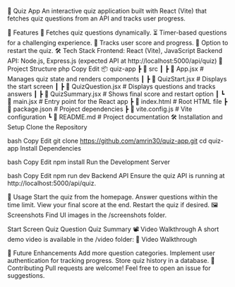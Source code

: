 📌 Quiz App
An interactive quiz application built with React (Vite) that fetches quiz questions from an API and tracks user progress.

🚀 Features
📌 Fetches quiz questions dynamically.
⏳ Timer-based questions for a challenging experience.
🎯 Tracks user score and progress.
🔄 Option to restart the quiz.
🛠 Tech Stack
Frontend: React (Vite), JavaScript
Backend API: Node.js, Express.js (expected API at http://localhost:5000/api/quiz)
📂 Project Structure
php
Copy
Edit
📦 quiz-app
 ┣ 📂 src
 ┃ ┣ 📜 App.jsx        # Manages quiz state and renders components
 ┃ ┣ 📜 QuizStart.jsx  # Displays the start screen
 ┃ ┣ 📜 QuizQuestion.jsx # Displays questions and tracks answers
 ┃ ┣ 📜 QuizSummary.jsx  # Shows final score and restart option
 ┃ ┗ 📜 main.jsx       # Entry point for the React app
 ┣ 📜 index.html       # Root HTML file
 ┣ 📜 package.json     # Project dependencies
 ┣ 📜 vite.config.js   # Vite configuration
 ┗ 📜 README.md        # Project documentation
🛠 Installation and Setup
Clone the Repository

bash
Copy
Edit
git clone https://github.com/amrin30/quiz-app.git
cd quiz-app
Install Dependencies

bash
Copy
Edit
npm install
Run the Development Server

bash
Copy
Edit
npm run dev
Backend API
Ensure the quiz API is running at http://localhost:5000/api/quiz.

🎯 Usage
Start the quiz from the homepage.
Answer questions within the time limit.
View your final score at the end.
Restart the quiz if desired.
🖼 Screenshots
Find UI images in the /screenshots folder.

Start Screen	Quiz Question	Quiz Summary
📽 Video Walkthrough
A short demo video is available in the /video folder:
📌 Video Walkthrough

📌 Future Enhancements
Add more question categories.
Implement user authentication for tracking progress.
Store quiz history in a database.
🤝 Contributing
Pull requests are welcome! Feel free to open an issue for suggestions.
